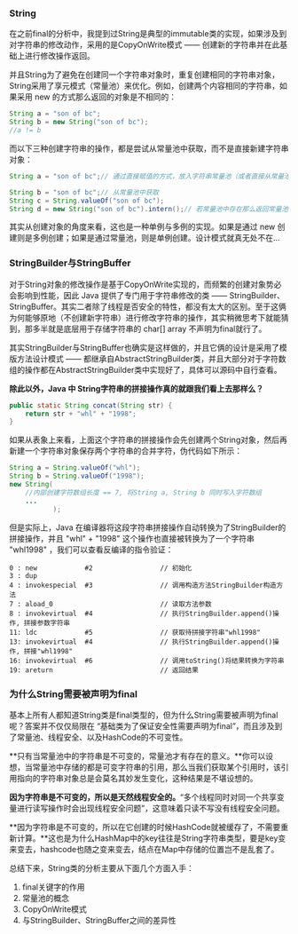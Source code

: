 ### String

在之前final的分析中，我提到过String是典型的immutable类的实现，如果涉及到对字符串的修改动作，采用的是CopyOnWrite模式 —— 创建新的字符串并在此基础上进行修改操作返回。

并且String为了避免在创建同一个字符串对象时，重复创建相同的字符串对象，String采用了享元模式（常量池）来优化。例如，创建两个内容相同的字符串，如果采用 new 的方式那么返回的对象是不相同的：

```java
String a = "son of bc";
String b = new String("son of bc");
//a != b 
```

而以下三种创建字符串的操作，都是尝试从常量池中获取，而不是直接新建字符串对象：

```java
String a = "son of bc";// 通过直接赋值的方式，放入字符串常量池（或者直接从常量池中取出）

String b = "son of bc";// 从常量池中获取
String c = String.valueOf("son of bc");
String d = new String("son of bc").intern();// 若常量池中存在那么返回常量池中的引用, 若不存在则取堆中查找; 若堆中存在则将堆中字符串对象的引用放入常量池并返回, 若不存在则在堆中新建字符串对象并将其引用放入常量池并返回

```

其实从创建对象的角度来看，这也是一种单例与多例的实现。如果是通过 new 创建则是多例创建；如果是通过常量池，则是单例创建。设计模式就真无处不在...



### StringBuilder与StringBuffer

对于String对象的修改操作是基于CopyOnWrite实现的，而频繁的创建对象势必会影响到性能，因此 Java 提供了专门用于字符串修改的类 —— StringBuilder、StringBuffer。其实二者除了线程是否安全的特性，都没有太大的区别。至于这俩为何能够原地（不创建新字符串）进行修改字符串的操作，其实稍微思考下就能猜到，那多半就是底层用于存储字符串的 char[] array 不声明为final就行了。

其实StringBuilder与StringBuffer也确实是这样做的，并且它俩的设计是采用了模版方法设计模式 —— 都继承自AbstractStringBuilder类，并且大部分对于字符数组的操作都在AbstractStringBuilder类中实现好了，具体可以源码中自行查看。

**除此以外，Java 中 String字符串的拼接操作真的就跟我们看上去那样么？**

```java
public static String concat(String str) {
    return str + "whl" + "1998";
}
```

如果从表象上来看，上面这个字符串的拼接操作会先创建两个String对象，然后再新建一个字符串对象保存两个字符串的合并字符，伪代码如下所示：

```java
String a = String.valueOf("whl");
String b = String.valueOf("1998");
new String(
  	//内部创建字符数组长度 == 7, 将String a, String b 同时写入字符数组
    ...
           );
```

但是实际上，Java 在编译器将这段字符串拼接操作自动转换为了StringBuilder的拼接操作，并且 "whl" + "1998" 这个操作也直接被转换为了一个字符串 "whl1998" ，我们可以查看反编译的指令验证：

```jvm
0 : new            #2                 // 初始化
3 : dup
4 : invokespecial  #3                 // 调用构造方法StringBuilder构造方法
7 : aload_0							  // 读取方法参数
8 : invokevirtual  #4                 // 执行StringBuilder.append()操作, 拼接参数字符串
11: ldc            #5                 // 获取待拼接字符串"whl1998"
13: invokevirtual  #4                 // 执行StringBuilder.append()操作, 拼接"whl1998"
16: invokevirtual  #6                 // 调用toString()将结果转换为字符串
19: areturn							  // 返回结果
```



### 为什么String需要被声明为final

基本上所有人都知道String类是final类型的，但为什么String需要被声明为final呢？答案并不仅仅局限在 “基础类为了保证安全性需要声明为final”，而且涉及到了常量池、线程安全、以及HashCode的不可变性。

**只有当常量池中的字符串是不可变的，常量池才有存在的意义。**你可以设想，当常量池中存储的都是可变字符串的引用，那么当我们获取某个引用时，该引用指向的字符串对象总是会莫名其妙发生变化，这种结果是不堪设想的。

**因为字符串是不可变的，所以是天然线程安全的。**“多个线程同时对同一个共享变量进行读写操作时会出现线程安全问题”，这意味着只读不写没有线程安全问题。

**因为字符串是不可变的，所以在它创建的时候HashCode就被缓存了，不需要重新计算。**这也是为什么HashMap中的key往往是String字符串类型，要是key变来变去，hashcode也随之变来变去，结点在Map中存储的位置岂不是乱套了。



总结下来，String类的分析主要从下面几个方面入手：

1. final关键字的作用
2. 常量池的概念
3. CopyOnWrite模式
4. 与StringBuilder、StringBuffer之间的差异性